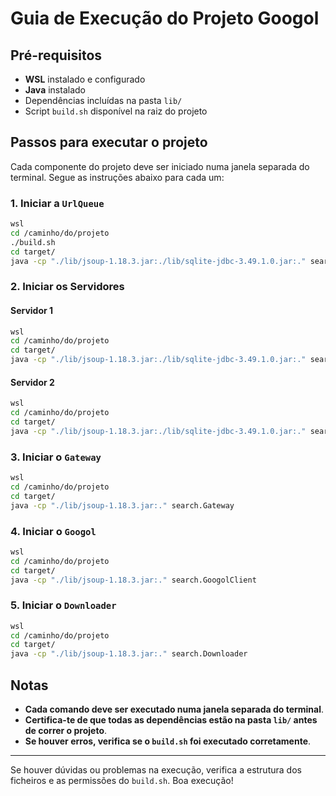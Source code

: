 # Guia de Execução do Projeto Googol

## Pré-requisitos
- **WSL** instalado e configurado
- **Java** instalado
- Dependências incluídas na pasta `lib/`
- Script `build.sh` disponível na raiz do projeto

## Passos para executar o projeto
Cada componente do projeto deve ser iniciado numa janela separada do terminal. Segue as instruções abaixo para cada um:

### 1. Iniciar a `UrlQueue`
```sh
wsl
cd /caminho/do/projeto
./build.sh
cd target/
java -cp "./lib/jsoup-1.18.3.jar:./lib/sqlite-jdbc-3.49.1.0.jar:." search.URLQueue
```

### 2. Iniciar os Servidores
#### Servidor 1
```sh
wsl
cd /caminho/do/projeto
cd target/
java -cp "./lib/jsoup-1.18.3.jar:./lib/sqlite-jdbc-3.49.1.0.jar:." search.IndexStorageBarrel 8182 server1
```

#### Servidor 2
```sh
wsl
cd /caminho/do/projeto
cd target/
java -cp "./lib/jsoup-1.18.3.jar:./lib/sqlite-jdbc-3.49.1.0.jar:." search.IndexStorageBarrel 8183 server2
```

### 3. Iniciar o `Gateway`
```sh
wsl
cd /caminho/do/projeto
cd target/
java -cp "./lib/jsoup-1.18.3.jar:." search.Gateway
```

### 4. Iniciar o `Googol`
```sh
wsl
cd /caminho/do/projeto
cd target/
java -cp "./lib/jsoup-1.18.3.jar:." search.GoogolClient
```

### 5. Iniciar o `Downloader`
```sh
wsl
cd /caminho/do/projeto
cd target/
java -cp "./lib/jsoup-1.18.3.jar:." search.Downloader
```

## Notas
- **Cada comando deve ser executado numa janela separada do terminal**.
- **Certifica-te de que todas as dependências estão na pasta `lib/` antes de correr o projeto**.
- **Se houver erros, verifica se o `build.sh` foi executado corretamente**.

---
Se houver dúvidas ou problemas na execução, verifica a estrutura dos ficheiros e as permissões do `build.sh`. Boa execução!

